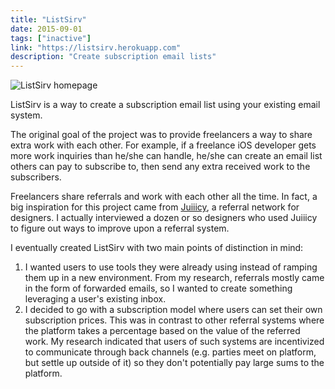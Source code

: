 ```yaml
---
title: "ListSirv"
date: 2015-09-01
tags: ["inactive"]
link: "https://listsirv.herokuapp.com"
description: "Create subscription email lists"
---
```


![ListSirv homepage](/images/projects/listsirv/homepage.png)

ListSirv is a way to create a subscription email list using your existing email system.

The original goal of the project was to provide freelancers a way to share extra work with each other. For example, if a freelance iOS developer gets more work inquiries than he/she can handle, he/she can create an email list others can pay to subscribe to, then send any extra received work to the subscribers.

Freelancers share referrals and work with each other all the time. In fact, a big inspiration for this project came from [Juiiicy](https://juiiicy.com), a referral network for designers. I actually interviewed a dozen or so designers who used Juiiicy to figure out ways to improve upon a referral system.

I eventually created ListSirv with two main points of distinction in mind:

1. I wanted users to use tools they were already using instead of ramping them up in a new environment. From my research, referrals mostly came in the form of forwarded emails, so I wanted to create something leveraging a user's existing inbox.
2. I decided to go with a subscription model where users can set their own subscription prices. This was in contrast to other referral systems where the platform takes a percentage based on the value of the referred work. My research indicated that users of such systems are incentivized to communicate through back channels (e.g. parties meet on platform, but settle up outside of it) so they don't potentially pay large sums to the platform.
